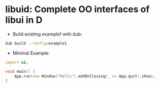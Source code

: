 # libuid: Complete OO interfaces of libui in D

* Build existing example1 with dub:

```bash
dub build --config=example1
```

* Minimal Example:

```d
import ui;

void main() {
    App.run(new Window("Hello").addOnClosing(_ => App.quit).show);
}
```
